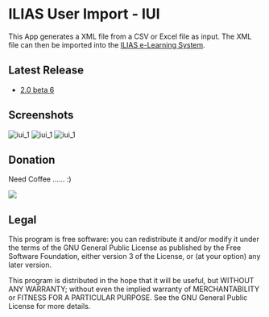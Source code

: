 # ILIAS User Import - IUI
This App generates a XML file from a CSV or Excel file as input. The XML file can then be imported into the [ILIAS e-Learning System](http://www.ilias.de/).

## Latest Release
  * [2.0 beta 6](https://github.com/iFadi/ilias-userimport/releases/download/2.0.beta6/IUI_2_beta6.jar)

## Screenshots
![iui_1](https://dl.dropbox.com/u/3098106/IUI/IUI_2.0.0_beta1.png)
![iui_1](https://dl.dropbox.com/u/3098106/IUI/IUI_2.0.0_beta2.png)
![iui_1](https://dl.dropbox.com/u/3098106/IUI/IUI_2.0.0_beta3.png)


## Donation
Need Coffee ...... :)

[<img src="https://www.paypalobjects.com/en_US/i/btn/btn_donate_LG.gif">](https://www.paypal.com/cgi-bin/webscr?cmd=_donations&business=fadi_asbih%40yahoo%2ede&lc=US&item_name=Support%20Developing%20ILIAS%20User%20Import&no_note=0&currency_code=EUR&bn=PP%2dDonationsBF%3abtn_donate_LG%2egif%3aNonHostedGuest)

## Legal
This program is free software: you can redistribute it and/or modify
it under the terms of the GNU General Public License as published by
the Free Software Foundation, either version 3 of the License, or
(at your option) any later version.

This program is distributed in the hope that it will be useful,
but WITHOUT ANY WARRANTY; without even the implied warranty of
MERCHANTABILITY or FITNESS FOR A PARTICULAR PURPOSE.  See the
GNU General Public License for more details.